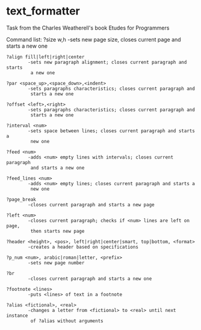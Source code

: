 # text_formatter
Task from the Charles Weatherell's book Etudes for Programmers

Command list:
    ?size w,h
            -sets new page size, closes current page and starts a new one
    
    ?align fill|left|right|center
            -sets new paragraph alignment; closes current paragraph and starts 
             a new one

    ?par <space_up>,<space_down>,<indent>
            -sets paragraphs characteristics; closes current paragraph and
             starts a new one

    ?offset <left>,<right>
            -sets paragraphs characteristics; closes current paragraph and
             starts a new one

    ?interval <num>
            -sets space between lines; closes current paragraph and starts a
             new one

    ?feed <num>
            -adds <num> empty lines with intervals; closes current paragraph
             and starts a new one

    ?feed_lines <num>
            -adds <num> empty lines; closes current paragraph and starts a
             new one

    ?page_break
            -closes current paragraph and starts a new page

    ?left <num>
            -closes current paragraph; checks if <num> lines are left on page,
             then starts new page

    ?header <height>, <pos>, left|right|center|smart, top|bottom, <format>
            -creates a header based on specifications

    ?p_num <num>, arabic|roman|letter, <prefix>
            -sets new page number

    ?br
            -closes current paragraph and starts a new one

    ?footnote <lines>
            -puts <lines> of text in a footnote

    ?alias <fictional>, <real>
            -changes a letter from <fictional> to <real> until next instance
             of ?alias without arguments
    